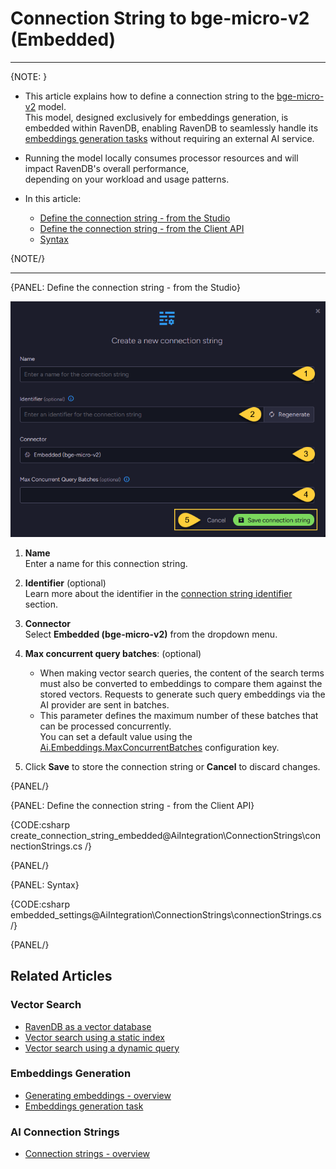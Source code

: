 # Connection String to bge-micro-v2 (Embedded)
---

{NOTE: }

* This article explains how to define a connection string to the [bge-micro-v2](https://huggingface.co/TaylorAI/bge-micro-v2) model.  
  This model, designed exclusively for embeddings generation, is embedded within RavenDB, enabling RavenDB to seamlessly handle its
  [embeddings generation tasks](../../ai-integration/generating-embeddings/overview) without requiring an external AI service.

* Running the model locally consumes processor resources and will impact RavenDB's overall performance,  
  depending on your workload and usage patterns.

* In this article:
  * [Define the connection string - from the Studio](../../ai-integration/connection-strings/embedded#define-the-connection-string---from-the-studio)
  * [Define the connection string - from the Client API](../../ai-integration/connection-strings/embedded#define-the-connection-string---from-the-client-api)
  * [Syntax](../../ai-integration/connection-strings/embedded#syntax)

{NOTE/}

---

{PANEL: Define the connection string - from the Studio}

![connection string to the embedded model](images/embedded.png "Define a connection string to the embedded model")

1. **Name**  
   Enter a name for this connection string.

2. **Identifier** (optional)  
   Learn more about the identifier in the [connection string identifier](../../ai-integration/connection-strings/connection-strings-overview#the-connection-string-identifier) section.

3. **Connector**  
   Select **Embedded (bge-micro-v2)** from the dropdown menu.

4. **Max concurrent query batches**: (optional)
   * When making vector search queries, the content of the search terms must also be converted to embeddings to compare them against the stored vectors.
     Requests to generate such query embeddings via the AI provider are sent in batches.
   * This parameter defines the maximum number of these batches that can be processed concurrently.  
     You can set a default value using the [Ai.Embeddings.MaxConcurrentBatches](../../server/configuration/ai-integration-configuration#ai.embeddings.maxconcurrentbatches) configuration key.

5. Click **Save** to store the connection string or **Cancel** to discard changes.

{PANEL/}

{PANEL: Define the connection string - from the Client API}

{CODE:csharp create_connection_string_embedded@AiIntegration\ConnectionStrings\connectionStrings.cs /}

{PANEL/}

{PANEL: Syntax}

{CODE:csharp embedded_settings@AiIntegration\ConnectionStrings\connectionStrings.cs /}

{PANEL/}

## Related Articles

### Vector Search

- [RavenDB as a vector database](../../ai-integration/vector-search/ravendb-as-vector-database)
- [Vector search using a static index](../../ai-integration/vector-search/vector-search-using-static-index)
- [Vector search using a dynamic query](../../ai-integration/vector-search/vector-search-using-dynamic-query)

### Embeddings Generation

- [Generating embeddings - overview](../../ai-integration/generating-embeddings/overview)
- [Embeddings generation task](../../ai-integration/generating-embeddings/embeddings-generation-task)

### AI Connection Strings

- [Connection strings - overview](../../ai-integration/connection-strings/connection-strings-overview)
